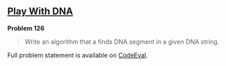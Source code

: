 [Play With DNA][ce]
-------------------

**Problem 126**

> Write an algorithm that a finds DNA segment in a given DNA string.

Full problem statement is available on [CodeEval][ce].

[ce]: https://www.codeeval.com/browse/126/
      "View problem statement on CodeEval"
